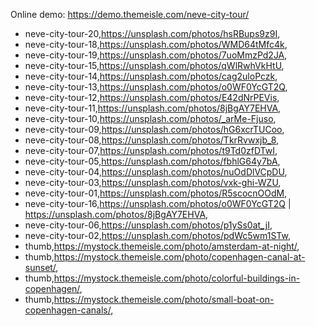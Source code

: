 Online demo: https://demo.themeisle.com/neve-city-tour/




- neve-city-tour-20,https://unsplash.com/photos/hsRBups9z9I,
- neve-city-tour-18,https://unsplash.com/photos/WMD64tMfc4k,
- neve-city-tour-19,https://unsplash.com/photos/7uoMmzPd2JA,
- neve-city-tour-15,https://unsplash.com/photos/qWlRwhVkHtU,
- neve-city-tour-14,https://unsplash.com/photos/cag2uloPczk,
- neve-city-tour-13,https://unsplash.com/photos/o0WF0YcGT2Q,
- neve-city-tour-12,https://unsplash.com/photos/E42dNrPEVis,
- neve-city-tour-11,https://unsplash.com/photos/8jBgAY7EHVA,
- neve-city-tour-10,https://unsplash.com/photos/_arMe-Fjuso,
- neve-city-tour-09,https://unsplash.com/photos/hG6xcrTUCoo,
- neve-city-tour-08,https://unsplash.com/photos/TkrRvwxjb_8,
- neve-city-tour-07,https://unsplash.com/photos/t9Td0zfDTwI,
- neve-city-tour-05,https://unsplash.com/photos/fbhlG64y7bA,
- neve-city-tour-04,https://unsplash.com/photos/nuOdDlVCpDU,
- neve-city-tour-03,https://unsplash.com/photos/vxk-ghi-WZU,
- neve-city-tour-01,https://unsplash.com/photos/R5scocnOOdM,
- neve-city-tour-16,https://unsplash.com/photos/o0WF0YcGT2Q | https://unsplash.com/photos/8jBgAY7EHVA,
- neve-city-tour-06,https://unsplash.com/photos/p1ySs0at_jI,
- neve-city-tour-02,https://unsplash.com/photos/pdWc5wm1STw,
- thumb,https://mystock.themeisle.com/photo/amsterdam-at-night/,
- thumb,https://mystock.themeisle.com/photo/copenhagen-canal-at-sunset/,
- thumb,https://mystock.themeisle.com/photo/colorful-buildings-in-copenhagen/,
- thumb,https://mystock.themeisle.com/photo/small-boat-on-copenhagen-canals/,